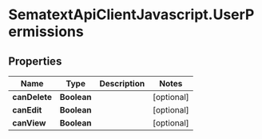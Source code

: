 # SematextApiClientJavascript.UserPermissions

## Properties
| Name          | Type        | Description | Notes      |
| ------------- | ----------- | ----------- | ---------- |
| **canDelete** | **Boolean** |             | [optional] |
| **canEdit**   | **Boolean** |             | [optional] |
| **canView**   | **Boolean** |             | [optional] |
